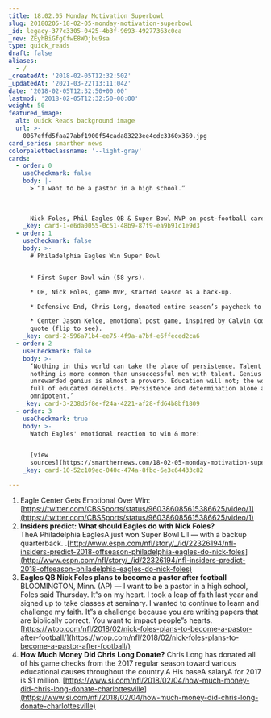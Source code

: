 ```yaml
---
title: 18.02.05 Monday Motivation Superbowl
slug: 20180205-18-02-05-monday-motivation-superbowl
_id: legacy-377c3305-0425-4b3f-9693-49277363c0ca
_rev: ZEyhBiGfgCfwE8WOjbu9sa
type: quick_reads
draft: false
aliases:
  - /
_createdAt: '2018-02-05T12:32:50Z'
_updatedAt: '2021-03-22T13:11:04Z'
date: '2018-02-05T12:32:50+00:00'
lastmod: '2018-02-05T12:32:50+00:00'
weight: 50
featured_image:
  alt: Quick Reads background image
  url: >-
    0067effd5faa27abf1900f54cada83223ee4cdc3360x360.jpg
card_series: smarther news
colorpaletteclassname: '--light-gray'
cards:
  - order: 0
    useCheckmark: false
    body: |-
      > “I want to be a pastor in a high school.”  
        
        
        
      Nick Foles, Phil Eagles QB & Super Bowl MVP on post-football career plans.
    _key: card-1-e6da0055-0c51-48b9-87f9-ea9b91c1e9d3
  - order: 1
    useCheckmark: false
    body: >-
      # Philadelphia Eagles Win Super Bowl


      * First Super Bowl win (58 yrs).

      * QB, Nick Foles, game MVP, started season as a back-up.

      * Defensive End, Chris Long, donated entire season’s paycheck to charity.

      * Center Jason Kelce, emotional post game, inspired by Calvin Coolidge
      quote (flip to see).
    _key: card-2-596a71b4-ee75-4f9a-a7bf-e6ffeced2ca6
  - order: 2
    useCheckmark: false
    body: >-
      ‘Nothing in this world can take the place of persistence. Talent will not;
      nothing is more common than unsuccessful men with talent. Genius will not;
      unrewarded genius is almost a proverb. Education will not; the world is
      full of educated derelicts. Persistence and determination alone are
      omnipotent.’
    _key: card-3-238d5f8e-f24a-4221-af28-fd64b8bf1809
  - order: 3
    useCheckmark: true
    body: >-
      Watch Eagles' emotional reaction to win & more:


      [view
      sources](https://smarthernews.com/18-02-05-monday-motivation-superbowl/)
    _key: card-10-52c109ec-040c-474a-8fbc-6e3c64433c82

---
```

1. Eagle Center Gets Emotional Over Win: [https://twitter.com/CBSSports/status/960386085615386625/video/1](https://twitter.com/CBSSports/status/960386085615386625/video/1)
2. **Insiders predict: What should Eagles do with Nick Foles?**  
TheA Philadelphia EaglesA just won Super Bowl LII — with a backup quarterback. .[http://www.espn.com/nfl/story/_/id/22326194/nfl-insiders-predict-2018-offseason-philadelphia-eagles-do-nick-foles](http://www.espn.com/nfl/story/_/id/22326194/nfl-insiders-predict-2018-offseason-philadelphia-eagles-do-nick-foles)
3. **Eagles QB Nick Foles plans to become a pastor after football** BLOOMINGTON, Minn. (AP) — I want to be a pastor in a high school, Foles said Thursday. It”s on my heart. I took a leap of faith last year and signed up to take classes at seminary. I wanted to continue to learn and challenge my faith. It”s a challenge because you are writing papers that are biblically correct. You want to impact people”s hearts. [https://wtop.com/nfl/2018/02/nick-foles-plans-to-become-a-pastor-after-football/](https://wtop.com/nfl/2018/02/nick-foles-plans-to-become-a-pastor-after-football/)
4. **How Much Money Did Chris Long Donate?** Chris Long has donated all of his game checks from the 2017 regular season toward various educational causes throughout the country.A His baseA salaryA for 2017 is $1 million. [https://www.si.com/nfl/2018/02/04/how-much-money-did-chris-long-donate-charlottesville](https://www.si.com/nfl/2018/02/04/how-much-money-did-chris-long-donate-charlottesville)